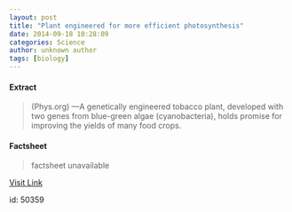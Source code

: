 ```yaml
---
layout: post
title: "Plant engineered for more efficient photosynthesis"
date: 2014-09-18 10:28:09
categories: Science
author: unknown author
tags: [biology]
---
```



#### Extract
>(Phys.org) —A genetically engineered tobacco plant, developed with two genes from blue-green algae (cyanobacteria), holds promise for improving the yields of many food crops.

#### Factsheet
>factsheet unavailable

[Visit Link](http://phys.org/news330240481.html)

id:   50359
